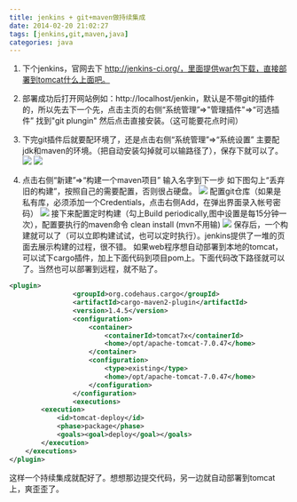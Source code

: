 ```yaml
---
title: jenkins + git+maven做持续集成
date: 2014-02-20 21:02:27
tags: [jenkins,git,maven,java]
categories: java
---
```

1. 下个jenkins，官网去下 http://jenkins-ci.org/，里面提供war包下载，直接部署到tomcat什么上面吧。
<!-- more -->
2. 部署成功后打开网站例如：http://localhost/jenkin，默认是不带git的插件的，所以先去下一个先，点击主页的右侧“系统管理”=>"管理插件"=>“可选插件” 找到"git plungin" 然后点击直接安装。（这可能要花点时间）
3. 下完git插件后就要配环境了，还是点击右侧“系统管理”=>“系统设置” 主要配jdk和maven的环境。（把自动安装勾掉就可以输路径了），保存下就可以了。
[![](/images/jenkins-git-maven-1.png)](/images/jenkins-git-maven-1.png) 
[![](/images/jenkins-git-maven-2.png)](/images/jenkins-git-maven-2.png) 

4. 点击右侧“新建”=>“构建一个maven项目” 输入名字到下一步
如下图勾上“丢弃旧的构建”，按照自己的需要配置，否则很占硬盘。
[![](/images/jenkins-git-maven-3.png)](/images/jenkins-git-maven-3.png) 
配置git仓库（如果是私有库，必须添加一个Credentials，点击右侧Add，在弹出界面录入帐号密码）
[![](/images/jenkins-git-maven-4.png)](/images/jenkins-git-maven-4.png) 
接下来配置定时构建（勾上Build periodically,图中设置是每15分钟一次），配置要执行的maven命令 clean install (mvn不用输)
[![](/images/jenkins-git-maven-5.png)](/images/jenkins-git-maven-5.png) 
保存后，一个构建就可以了（可以立即构建试试，也可以定时执行）。jenkins提供了一堆的页面去展示构建的过程，很不错。
如果web程序想自动部署到本地的tomcat，可以试下cargo插件，加上下面代码到项目pom上。下面代码改下路径就可以了。当然也可以部署到远程，就不贴了。
````xml
<plugin>
				<groupId>org.codehaus.cargo</groupId>
				<artifactId>cargo-maven2-plugin</artifactId>
				<version>1.4.5</version>
				<configuration>
					<container>
						<containerId>tomcat7x</containerId>
						<home>/opt/apache-tomcat-7.0.47</home>
					</container>
					<configuration>
						<type>existing</type>
						<home>/opt/apache-tomcat-7.0.47</home>
					</configuration>
				</configuration>
				<executions>
        <execution>
            <id>tomcat-deploy</id>
            <phase>package</phase>
            <goals><goal>deploy</goal></goals>
        </execution>
    </executions>	
</plugin>
````
这样一个持续集成就配好了。想想那边提交代码，另一边就自动部署到tomcat上，爽歪歪了。

